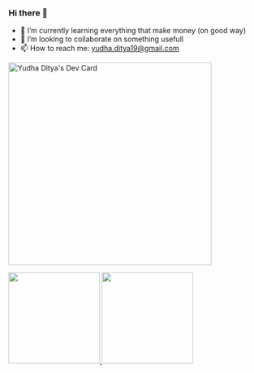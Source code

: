 ### Hi there 👋


<!-- **yudhaDitya/yudhaDitya** is a ✨ _special_ ✨ repository because its `README.md` (this file) appears on your GitHub profile.

Here are some ideas to get you started:

- 🔭 I’m currently working on ... -->

- 🌱 I’m currently learning everything that make money (on good way)
- 👯 I’m looking to collaborate on something usefull
- 📫 How to reach me: yudha.ditya19@gmail.com



<a href="https://app.daily.dev/yudha19"><img src="https://api.daily.dev/devcards/4e00188f6cca4c37b4df26b27095a85b.png?r=tl9" width="400" alt="Yudha Ditya's Dev Card"/></a>

<p align="left">
<a href="https://github.com/yudhaDitya">
  <img height="180em" src="https://github-readme-stats-eight-theta.vercel.app/api?username=yudhaDitya&show_icons=true&theme=algolia&include_all_commits=true&count_private=true"/>
  <img height="180em" src="https://github-readme-stats-eight-theta.vercel.app/api/top-langs/?username=yudhaDitya&layout=compact&langs_count=8&theme=algolia"/>
</a>
</p>

